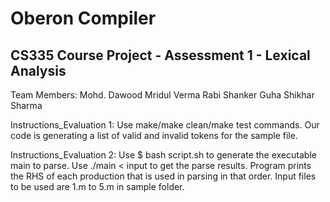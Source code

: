 Oberon Compiler
===============
CS335 Course Project - Assessment 1 - Lexical Analysis
------------------------------------------------------

Team Members:
	Mohd. Dawood
	Mridul Verma
	Rabi Shanker Guha
	Shikhar Sharma

Instructions_Evaluation 1:
	Use make/make clean/make test commands.
	Our code is generating a list of valid and invalid tokens for the sample file.

Instructions_Evaluation 2:
	Use  $ bash script.sh  to generate the executable main to parse.
	Use ./main < input to get the parse results.
	Program prints the RHS of each production that is used in parsing in that order.
	Input files to be used are 1.m to 5.m in sample folder.
